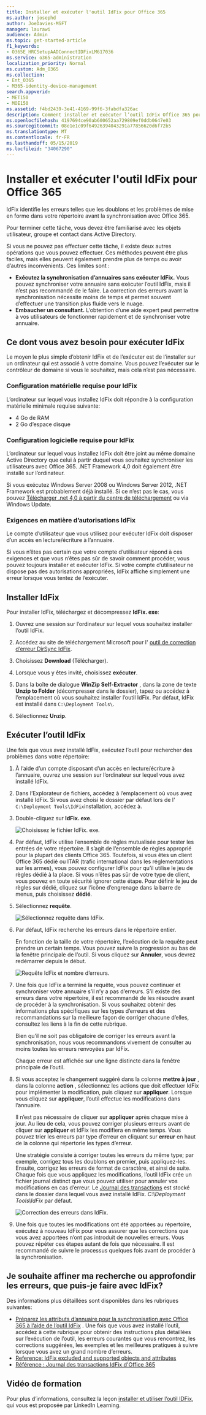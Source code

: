 ```yaml
---
title: Installer et exécuter l'outil IdFix pour Office 365
ms.author: josephd
author: JoeDavies-MSFT
manager: laurawi
audience: Admin
ms.topic: get-started-article
f1_keywords:
- O365E_HRCSetupAADConnectIDFixLM617036
ms.service: o365-administration
localization_priority: Normal
ms.custom: Adm_O365
ms.collection:
- Ent_O365
- M365-identity-device-management
search.appverid:
- MET150
- MOE150
ms.assetid: f4bd2439-3e41-4169-99f6-3fabdfa326ac
description: Comment installer et exécuter l’outil IdFix Office 365 pour nettoyer votre Active Directory avant de le synchroniser avec Office 365.
ms.openlocfilehash: 4197694ce90ab600652aa729809ef0ddb0647e03
ms.sourcegitcommit: 08e1e1c09f64926394043291a77856620d6f72b5
ms.translationtype: MT
ms.contentlocale: fr-FR
ms.lasthandoff: 05/15/2019
ms.locfileid: "34067290"
---
```

# <a name="install-and-run-the-office-365-idfix-tool"></a>Installer et exécuter l'outil IdFix pour Office 365

IdFix identifie les erreurs telles que les doublons et les problèmes de mise en forme dans votre répertoire avant la synchronisation avec Office 365. 
  
Pour terminer cette tâche, vous devez être familiarisé avec les objets utilisateur, groupe et contact dans Active Directory.
  
Si vous ne pouvez pas effectuer cette tâche, il existe deux autres opérations que vous pouvez effectuer. Ces méthodes peuvent être plus faciles, mais elles peuvent également prendre plus de temps ou avoir d’autres inconvénients. Ces limites sont :
  
- **Exécutez la synchronisation d’annuaires sans exécuter IdFix.** Vous pouvez synchroniser votre annuaire sans exécuter l’outil IdFix, mais il n’est pas recommandé de le faire. La correction des erreurs avant la synchronisation nécessite moins de temps et permet souvent d’effectuer une transition plus fluide vers le nuage. 
- **Embaucher un consultant.** L’obtention d’une aide expert peut permettre à vos utilisateurs de fonctionner rapidement et de synchroniser votre annuaire. 
    
## <a name="what-you-need-to-run-idfix"></a>Ce dont vous avez besoin pour exécuter IdFix

Le moyen le plus simple d’obtenir IdFix et de l’exécuter est de l’installer sur un ordinateur qui est associé à votre domaine. Vous pouvez l’exécuter sur le contrôleur de domaine si vous le souhaitez, mais cela n’est pas nécessaire.
  
### <a name="idfix-hardware-requirements"></a>Configuration matérielle requise pour IdFix

L’ordinateur sur lequel vous installez IdFix doit répondre à la configuration matérielle minimale requise suivante:
  
- 4 Go de RAM
- 2 Go d’espace disque
    
### <a name="idfix-software-requirements"></a>Configuration logicielle requise pour IdFix

L’ordinateur sur lequel vous installez IdFix doit être joint au même domaine Active Directory que celui à partir duquel vous souhaitez synchroniser les utilisateurs avec Office 365. .NET Framework 4,0 doit également être installé sur l’ordinateur. 
  
Si vous exécutez Windows Server 2008 ou Windows Server 2012, .NET Framework est probablement déjà installé. Si ce n’est pas le cas, vous pouvez [Télécharger .net 4,0 à partir du centre de téléchargement](https://go.microsoft.com/fwlink/p/?LinkId=400475) ou via Windows Update. 
  
### <a name="idfix-permissions-requirements"></a>Exigences en matière d’autorisations IdFix

Le compte d’utilisateur que vous utilisez pour exécuter IdFix doit disposer d’un accès en lecture/écriture à l’annuaire.
  
Si vous n’êtes pas certain que votre compte d’utilisateur répond à ces exigences et que vous n’êtes pas sûr de savoir comment procéder, vous pouvez toujours installer et exécuter IdFix. Si votre compte d’utilisateur ne dispose pas des autorisations appropriées, IdFix affiche simplement une erreur lorsque vous tentez de l’exécuter.
  
## <a name="install-idfix"></a>Installer IdFix

Pour installer IdFix, téléchargez et décompressez **IdFix. exe**: 
  
1. Ouvrez une session sur l’ordinateur sur lequel vous souhaitez installer l’outil IdFix.
    
2. Accédez au site de téléchargement Microsoft pour l' [outil de correction d’erreur DirSync IdFix](https://go.microsoft.com/fwlink/?linkid=867219).
    
3. Choisissez **Download** (Télécharger).
    
4. Lorsque vous y êtes invité, choisissez **exécuter**.
    
5. Dans la boîte de dialogue **WinZip Self-Extractor** , dans la zone de texte **Unzip to Folder** (décompresser dans le dossier), tapez ou accédez à l’emplacement où vous souhaitez installer l’outil IdFix. Par défaut, IdFix est installé dans `C:\Deployment Tools\`. 
    
6. Sélectionnez **Unzip**.
    
## <a name="run-the-idfix-tool"></a>Exécuter l’outil IdFix

Une fois que vous avez installé IdFix, exécutez l’outil pour rechercher des problèmes dans votre répertoire:
  
1. À l’aide d’un compte disposant d’un accès en lecture/écriture à l’annuaire, ouvrez une session sur l’ordinateur sur lequel vous avez installé IdFix.
    
2. Dans l’Explorateur de fichiers, accédez à l’emplacement où vous avez installé IdFix. Si vous avez choisi le dossier par défaut lors de l' `C:\Deployment Tools\IdFix`installation, accédez à.
    
3. Double-cliquez sur **IdFix. exe**. 
    
    ![Choisissez le fichier IdFix. exe.](media/a9387bbc-991f-41c2-a500-45e3ce574285.JPG)
  
4. Par défaut, IdFix utilise l’ensemble de règles mutualisée pour tester les entrées de votre répertoire. Il s’agit de l’ensemble de règles approprié pour la plupart des clients Office 365. Toutefois, si vous êtes un client Office 365 dédié ou ITAR (trafic international dans les réglementations sur les armes), vous pouvez configurer IdFix pour qu’il utilise le jeu de règles dédié à la place. Si vous n’êtes pas sûr de votre type de client, vous pouvez en toute sécurité ignorer cette étape. Pour définir le jeu de règles sur dédié, cliquez sur l’icône d’engrenage dans la barre de menus, puis choisissez **dédié**.
    
5. Sélectionnez **requête**.
    
    ![Sélectionnez requête dans IdFix.](media/a07a7aa7-d0ac-4817-8757-946019813a57.JPG)
  
6. Par défaut, IdFix recherche les erreurs dans le répertoire entier.
    
    En fonction de la taille de votre répertoire, l’exécution de la requête peut prendre un certain temps. Vous pouvez suivre la progression au bas de la fenêtre principale de l’outil. Si vous cliquez sur **Annuler**, vous devrez redémarrer depuis le début.
    
    ![Requête IdFix et nombre d’erreurs.](media/da0198a0-7d4d-4afe-a256-e82f1330ada5.JPG)
  
7. Une fois que IdFix a terminé la requête, vous pouvez continuer et synchroniser votre annuaire s’il n’y a pas d’erreurs. S’il existe des erreurs dans votre répertoire, il est recommandé de les résoudre avant de procéder à la synchronisation. Si vous souhaitez obtenir des informations plus spécifiques sur les types d’erreurs et des recommandations sur la meilleure façon de corriger chacune d’elles, consultez les liens à la fin de cette rubrique. 
    
    Bien qu’il ne soit pas obligatoire de corriger les erreurs avant la synchronisation, nous vous recommandons vivement de consulter au moins toutes les erreurs renvoyées par IdFix.
    
    Chaque erreur est affichée sur une ligne distincte dans la fenêtre principale de l’outil. 
    
8. Si vous acceptez le changement suggéré dans la colonne **mettre à jour** , dans la colonne **action** , sélectionnez les actions que doit effectuer IdFix pour implémenter la modification, puis cliquez sur **appliquer**. Lorsque vous cliquez sur **appliquer**, l’outil effectue les modifications dans l’annuaire.
    
    Il n’est pas nécessaire de cliquer sur **appliquer** après chaque mise à jour. Au lieu de cela, vous pouvez corriger plusieurs erreurs avant de cliquer sur **appliquer** et IdFix les modifiera en même temps. Vous pouvez trier les erreurs par type d’erreur en cliquant sur **erreur** en haut de la colonne qui répertorie les types d’erreur. 
    
    Une stratégie consiste à corriger toutes les erreurs du même type; par exemple, corrigez tous les doublons en premier, puis appliquez-les. Ensuite, corrigez les erreurs de format de caractère, et ainsi de suite. Chaque fois que vous appliquez les modifications, l’outil IdFix crée un fichier journal distinct que vous pouvez utiliser pour annuler vos modifications en cas d’erreur. Le [Journal des transactions](idfix-transaction-log.md) est stocké dans le dossier dans lequel vous avez installé IdFix.  _C:\Deployment Tools\IdFix_ par défaut. 
    
    ![Correction des erreurs dans IdFix.](media/5f051070-652c-4be7-98bf-312295e32371.png)
  
9. Une fois que toutes les modifications ont été apportées au répertoire, exécutez à nouveau IdFix pour vous assurer que les corrections que vous avez apportées n’ont pas introduit de nouvelles erreurs. Vous pouvez répéter ces étapes autant de fois que nécessaire. Il est recommandé de suivre le processus quelques fois avant de procéder à la synchronisation.
    
## <a name="i-want-to-refine-my-search-or-dig-deeper-into-the-errors-what-else-can-i-do-with-idfix"></a>Je souhaite affiner ma recherche ou approfondir les erreurs, que puis-je faire avec IdFix?

Des informations plus détaillées sont disponibles dans les rubriques suivantes:
  
- [Préparez les attributs d’annuaire pour la synchronisation avec Office 365 à l’aide de l’outil IdFix](prepare-directory-attributes-for-synch-with-idfix.md) . Une fois que vous avez installé l’outil, accédez à cette rubrique pour obtenir des instructions plus détaillées sur l’exécution de l’outil, les erreurs courantes que vous rencontrez, les corrections suggérées, les exemples et les meilleures pratiques à suivre lorsque vous avez un grand nombre d’erreurs. 
- [Reference: IdFix excluded and supported objects and attributes](idfix-excluded-and-supported-objects-and-attributes.md)  
- [Référence : Journal des transactions IdFix d'Office 365](idfix-transaction-log.md)
    
## <a name="video-training"></a>Vidéo de formation

Pour plus d’informations, consultez la leçon [installer et utiliser l’outil IDFix](https://support.office.com/article/install-and-use-the-idfix-tool-4d81d73c-f172-4fd5-8542-f601c0c96aa9?ui=en-US&rs=en-US&ad=US), qui vous est proposée par LinkedIn Learning.
  

